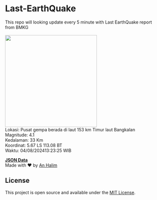 # Last-EarthQuake
This repo will looking update every 5 minute with Last EarthQuake report from BMKG
<br>
<br>
<img src="https://static.bmkg.go.id/20240804132325.mmi.jpg" width="300"/>
<br>
Lokasi: Pusat gempa berada di laut 153 km Timur laut Bangkalan <br>
Magnitude: 4.1 <br>
Kedalaman: 33 Km <br>
Koordinat: 5.67 LS 113.08 BT <br>
Waktu: 04/08/202413:23:25 WIB <br>

<a href="./data/data.json">**JSON Data**</a>
<br>
Made with ❤️ by <a href="https://github.com/an-halim">An Halim</a>
## License

This project is open source and available under the [MIT License](LICENSE).
